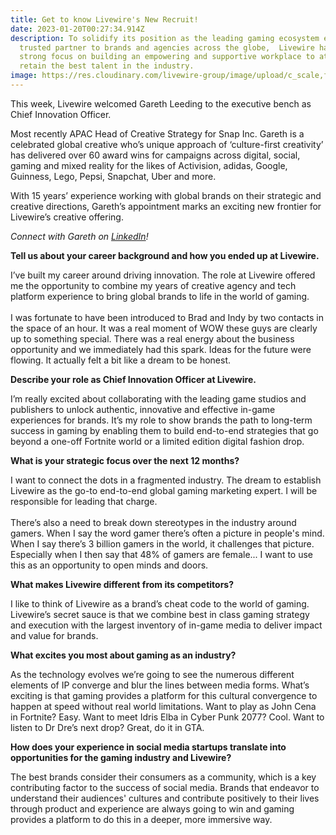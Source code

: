 ```yaml
---
title: Get to know Livewire's New Recruit!
date: 2023-01-20T00:27:34.914Z
description: To solidify its position as the leading gaming ecosystem expert and
  trusted partner to brands and agencies across the globe,  Livewire has a
  strong focus on building an empowering and supportive workplace to attract and
  retain the best talent in the industry.
image: https://res.cloudinary.com/livewire-group/image/upload/c_scale,f_auto,q_auto,w_580/v1674082082/Gareth_Leeding_Livewire_Chief_Innovation_Officer_okxzyz.jpg
---
```

<!--StartFragment-->

This week, Livewire welcomed Gareth Leeding to the executive bench as Chief Innovation Officer.  

Most recently APAC Head of Creative Strategy for Snap Inc. Gareth is a celebrated global creative who’s unique approach of ‘culture-first creativity’ has delivered over 60 award wins for campaigns across digital, social, gaming and mixed reality for the likes of Activision, adidas, Google, Guinness, Lego, Pepsi, Snapchat, Uber and more.

With 15 years’ experience working with global brands on their strategic and creative directions, Gareth’s appointment marks an exciting new frontier for Livewire’s creative offering. 

*Connect with Gareth on [LinkedIn](https://www.linkedin.com/in/gleeding/)!*

**Tell us about your career background and how you ended up at Livewire.** 

I’ve built my career around driving innovation. The role at Livewire offered me the opportunity to combine my years of creative agency and tech platform experience to bring global brands to life in the world of gaming.\
\
I was fortunate to have been introduced to Brad and Indy by two contacts in the space of an hour. It was a real moment of WOW these guys are clearly up to something special. There was a real energy about the business opportunity and we immediately had this spark. Ideas for the future were flowing. It actually felt a bit like a dream to be honest. 

**Describe your role as Chief Innovation Officer at Livewire.** 

I’m really excited about collaborating with the leading game studios and publishers to unlock authentic, innovative and effective in-game experiences for brands. It’s my role to show brands the path to long-term success in gaming by enabling them to build end-to-end strategies that go beyond a one-off Fortnite world or a limited edition digital fashion drop. 

**What is your strategic focus over the next 12 months?**

I want to connect the dots in a fragmented industry. The dream to establish Livewire as the go-to end-to-end global gaming marketing expert. I will be responsible for leading that charge.\
\
There’s also a need to break down stereotypes in the industry around gamers. When I say the word gamer there’s often a picture in people's mind. When I say there’s 3 billion gamers in the world, it challenges that picture. Especially when I then say that 48% of gamers are female... I want to use this as an opportunity to open minds and doors.

**What makes Livewire different from its competitors?**

I like to think of Livewire as a brand’s cheat code to the world of gaming. Livewire’s secret sauce is that we combine best in class gaming strategy and execution with the largest inventory of in-game media to deliver impact and value for brands.  

**What excites you most about gaming as an industry?**

As the technology evolves we’re going to see the numerous different elements of IP converge and blur the lines between media forms. What’s exciting is that gaming provides a platform for this cultural convergence to happen at speed without real world limitations. Want to play as John Cena in Fortnite? Easy. Want to meet Idris Elba in Cyber Punk 2077? Cool. Want to listen to Dr Dre’s next drop? Great, do it in GTA.

**How does your experience in social media startups translate into opportunities for the gaming industry and Livewire?**

The best brands consider their consumers as a community, which is a key contributing factor to the success of social media. Brands that endeavor to understand their audiences' cultures and contribute positively to their lives through product and experience are always going to win and gaming provides a platform to do this in a deeper, more immersive way. 

<!--EndFragment